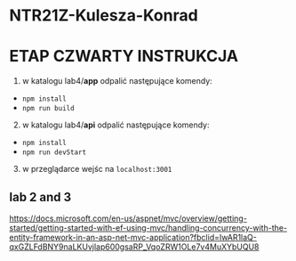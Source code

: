 # NTR21Z-Kulesza-Konrad

# ETAP CZWARTY INSTRUKCJA
1. w katalogu lab4/**app** odpalić następujące komendy:
- `npm install`
- `npm run build`
2. w katalogu lab4/**api** odpalić następujące komendy:
- `npm install`
- `npm run devStart`
3. w przeglądarce wejśc na `localhost:3001`




## lab 2 and 3
https://docs.microsoft.com/en-us/aspnet/mvc/overview/getting-started/getting-started-with-ef-using-mvc/handling-concurrency-with-the-entity-framework-in-an-asp-net-mvc-application?fbclid=IwAR1laQ-qxGZLFdBNY9naLKUvjlap600gsaRP_VqoZRW1OLe7v4MuXYbUQU8